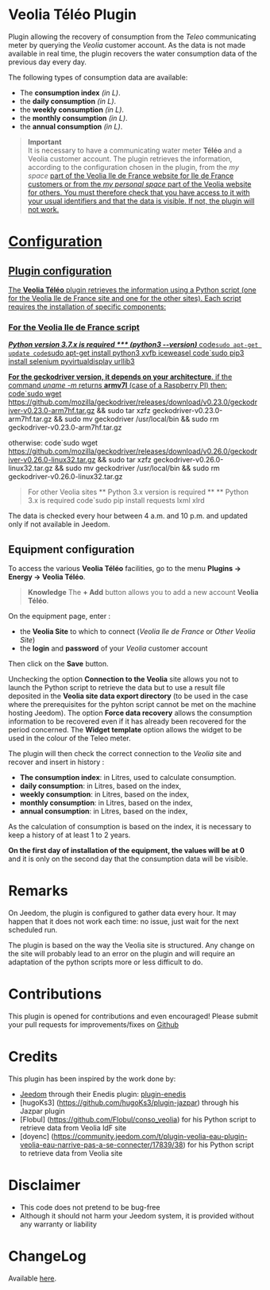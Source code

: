 # Veolia Téléo Plugin

Plugin allowing the recovery of consumption from the *Teleo* communicating meter by querying the *Veolia* customer account. As the data is not made available in real time, the plugin recovers the water consumption data of the previous day every day. 

The following types of consumption data are available:
- The **consumption index** *(in L)*.
- the **daily consumption** *(in L)*.
- the **weekly consumption** *(in L)*.
- the **monthly consumption** *(in L)*.
- the **annual consumption** *(in L)*.

>**Important**      
> It is necessary to have a communicating water meter **Téléo** and a Veolia customer account. The plugin retrieves the information, according to the configuration chosen in the plugin, from the *my space* <a href="https://www.vedif.eau.veolia.fr/" target="_blank">part of the Veolia Ile de France website for Ile de France customers or from the *my personal space* <a href="https://www.service.eau.veolia.fr/" target="_blank">part of the Veolia website for others. You must therefore check that you have access to it with your usual identifiers and that the data is visible. If not, the plugin will not work.

# Configuration

## Plugin configuration

The **Veolia Téléo** plugin retrieves the information using a Python script (one for the Veolia Ile de France site and one for the other sites). Each script requires the installation of specific components:

### For the Veolia Ile de France script
***Python version 3.7.x is required *** (*python3 --version*)***
code`sudo apt-get update
code`sudo apt-get install python3 xvfb iceweasel
code`sudo pip3 install selenium pyvirtualdisplay urllib3

**For the geckodriver version, it depends on your architecture**.
if the command *uname -m* returns **armv7l** (case of a Raspberry PI) then:
code`sudo wget https://github.com/mozilla/geckodriver/releases/download/v0.23.0/geckodriver-v0.23.0-arm7hf.tar.gz && sudo tar xzfz geckodriver-v0.23.0-arm7hf.tar.gz && sudo mv geckodriver /usr/local/bin && sudo rm geckodriver-v0.23.0-arm7hf.tar.gz

otherwise:
code`sudo wget https://github.com/mozilla/geckodriver/releases/download/v0.26.0/geckodriver-v0.26.0-linux32.tar.gz && sudo tar xzfz geckodriver-v0.26.0-linux32.tar.gz && sudo mv geckodriver /usr/local/bin && sudo rm geckodriver-v0.26.0-linux32.tar.gz

> For other Veolia sites
** Python 3.x version is required ** ** Python 3.x is required
code`sudo pip install requests lxml xlrd


The data is checked every hour between 4 a.m. and 10 p.m. and updated only if not available in Jeedom.

## Equipment configuration

To access the various **Veolia Téléo** facilities, go to the menu **Plugins → Energy → Veolia Téléo**.

>**Knowledge**
> The **+ Add** button allows you to add a new account **Veolia Téléo**.

On the equipment page, enter :

- the **Veolia Site** to which to connect (*Veolia Ile de France* or *Other Veolia Site*)
- the **login** and **password** of your *Veolia* customer account 

Then click on the **Save** button.

Unchecking the option **Connection to the Veolia** site allows you not to launch the Python script to retrieve the data but to use a result file deposited in the **Veolia site data export directory** (to be used in the case where the prerequisites for the pyhton script cannot be met on the machine hosting Jeedom).
The option **Force data recovery** allows the consumption information to be recovered even if it has already been recovered for the period concerned.
The **Widget template** option allows the widget to be used in the colour of the Teleo meter.

The plugin will then check the correct connection to the *Veolia* site and recover and insert in history :
- **The consumption index**: in Litres, used to calculate consumption.
- **daily consumption**: in Litres, based on the index,
- **weekly consumption**: in Litres, based on the index,
- **monthly consumption**: in Litres, based on the index,
- **annual consumption**: in Litres, based on the index,

As the calculation of consumption is based on the index, it is necessary to keep a history of at least 1 to 2 years. 

**On the first day of installation of the equipment, the values will be at 0** and it is only on the second day that the consumption data will be visible.


# Remarks

On Jeedom, the plugin is configured to gather data every hour. It may happen that it does not work each time: no issue, just wait for the next scheduled run.

The plugin is based on the way the Veolia site is structured. Any change on the site will probably lead to an error on the plugin and will require an adaptation of the python scripts more or less difficult to do.

# Contributions

This plugin is opened for contributions and even encouraged! Please submit your pull requests for improvements/fixes on <a href="https://github.com/Aegis940/plugin-teleo" target="_blank">Github</a>

# Credits

This plugin has been inspired by the work done by:

-   [Jeedom](https://github.com/jeedom)  through their Enedis plugin:  [plugin-enedis](https://github.com/jeedom/plugin-enedis)
-	[hugoKs3] (https://github.com/hugoKs3/plugin-jazpar) through his Jazpar plugin
-	[Flobul] (https://github.com/Flobul/conso_veolia) for his Python script to retrieve data from Veolia IdF site
- 	[doyenc] (https://community.jeedom.com/t/plugin-veolia-eau-plugin-veolia-eau-narrive-pas-a-se-connecter/17839/38) for his Python script to retrieve data from Veolia site


# Disclaimer

-   This code does not pretend to be bug-free
-   Although it should not harm your Jeedom system, it is provided without any warranty or liability

# ChangeLog
Available [here](./changelog.html).

